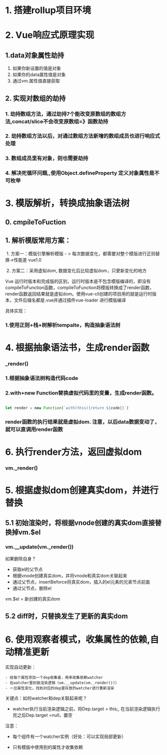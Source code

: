 # 1. 搭建rollup项目环境

# 2. Vue响应式原理实现
## 1.data对象属性劫持

   1. 如果你新设置的值是对象
   2. 如果你的data属性值是对象
   3. 通过vm.属性值直接获取
## 2. 实现对数组的劫持

### 1. 劫持数组方法，通过劫持7个能改变原数组的数组方法,concat/slice不会改变原数组=》函数劫持
### 2. 劫持数组方法以后，对通过数组方法新增的数组成员也进行响应式处理
### 3. 数组成员里有对象，则也需要劫持
### 4. 解决死循环问题,,使用Object.defineProperty 定义对象属性是不可枚举
# 3. 模版解析，转换成抽象语法树

## 0. cmpileToFuction

## 1. 解析模版常用方案：

​	1. 方案一：模版引擎解析模版 - > 每次数据变化，都需要对整个模版进行正则替换->性能差 vue1.0

​	2. 方案二：采用虚拟dom, 数据变化后比较虚拟dom，只更新变化的地方

 Vue 运行时版本和完成版的区别，运行时版本是不包含模版编译的，即没有compileToFunction函数，compileToFunction将模版转换成了render函数，render函数返回结果就是虚拟dom。使用vue-cli创建的项目用的就是运行时版本，文件后缀名都是.vue并通过插件vue-loader 进行模版编译



具体实现：
### 1.使用正则+栈+树解析tempalte，构造抽象语法树


# 4. 根据抽象语法书，生成render函数
### _render()
### 1.根据抽象语法树构造代码code
### 2.with+new Function替换虚拟代码里的变量，生成render函数。

```js

let render = new Function(`with(this){return ${code}}`)
```



### render函数的执行结果就是虚拟dom. 注意，以后data数据变动了，就可以直调用render函数

# 6. 执行render方法，返回虚拟dom

###  vm._render()

# 5. 根据虚拟dom创建真实dom，并进行替换

## 5.1 初始渲染时，将根据vnode创建的真实dom直接替换掉vm.$el

### vm.__update(vm._render())

如果删除自身？

- 获取el的父节点
- 根据vnode创建真实dom，并将vnode和真实dom关联起来
- 通过父节点，insertBeforce将真实dom，插入的el元素的兄弟节点前面
- 通过父节点，删除el

vm.$el = 新创建的真实dom



## 5.2 diff时，只替换发生了更新的真实dom
# 6. 使用观察者模式，收集属性的依赖,自动精准更新

实现自动更新：

	- 给每个属性添加一个dep收集者，用来收集依赖watcher
	- 在watcher里封装渲染逻辑（vm.__update(vm._render())）
	- 一旦属性变化，找到对应的dep里存放的watcher进行重新渲染

关键点：如何watcher和dep关联起来呢？

- watcher执行当前渲染逻辑之前，将Dep.target = this;, 在当前渲染逻辑执行完之后Dep.target =null，置空

注意：

- 每个组件有一个watcher实例（好处：可以实现局部更新）

- 只有模版中使用到的属性才收集依赖

